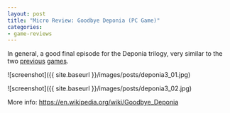 ```yaml
---
layout: post
title: "Micro Review: Goodbye Deponia (PC Game)"
categories:
- game-reviews
---
```


<p>In general, a good final episode for the Deponia trilogy, very similar to the two <a href="http://blog.binarynonsense.com/2016/04/05/micro-review-deponia-pc/">previous</a> <a href="http://blog.binarynonsense.com/2016/04/16/micro-review-chaos-on-deponia-pc/">games</a>.</p>


![screenshot]({{ site.baseurl }}/images/posts/deponia3_01.jpg)


![screenshot]({{ site.baseurl }}/images/posts/deponia3_02.jpg)


<p>More info: <a href="https://en.wikipedia.org/wiki/Goodbye_Deponia">https://en.wikipedia.org/wiki/Goodbye_Deponia</a></p>
